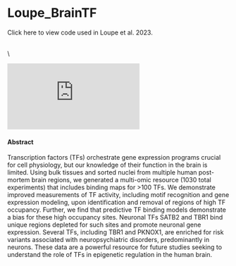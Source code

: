 # Loupe_BrainTF

Click here to view code used in Loupe et al. 2023.

\
\

![Figrue1](https://github.com/aanderson54/Loupe_BrainTF/main/images/Figure1.pdf)

#### Abstract
Transcription factors (TFs) orchestrate gene expression programs crucial for cell physiology, but our knowledge of their function in the brain is limited. Using bulk tissues and sorted nuclei from multiple human post-mortem brain regions, we generated a multi-omic resource (1030 total experiments) that includes binding maps for >100 TFs. We demonstrate improved measurements of TF activity, including motif recognition and gene expression modeling, upon identification and removal of regions of high TF occupancy. Further, we find that predictive TF binding models demonstrate a bias for these high occupancy sites. Neuronal TFs SATB2 and TBR1 bind unique regions depleted for such sites and promote neuronal gene expression. Several TFs, including TBR1 and PKNOX1, are enriched for risk variants associated with neuropsychiatric disorders, predominantly in neurons. These data are a powerful resource for future studies seeking to understand the role of TFs in epigenetic regulation in the human brain.

